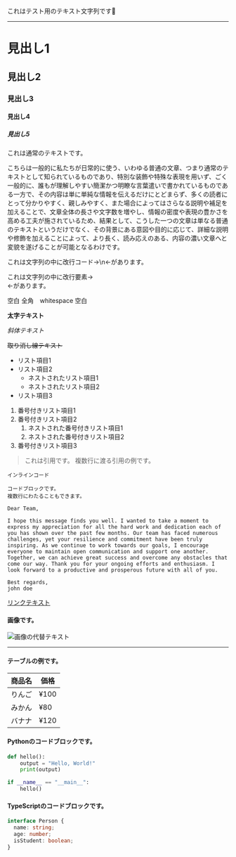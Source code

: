 これはテスト用のテキスト文字列です🤖

---

# 見出し1
## 見出し2
### 見出し3
#### 見出し4
##### 見出し5

これは通常のテキストです。

こちらは一般的に私たちが日常的に使う、いわゆる普通の文章、つまり通常のテキストとして知られているものであり、特別な装飾や特殊な表現を用いず、ごく一般的に、誰もが理解しやすい簡潔かつ明瞭な言葉遣いで書かれているものである一方で、その内容は単に単純な情報を伝えるだけにとどまらず、多くの読者にとって分かりやすく、親しみやすく、また場合によってはさらなる説明や補足を加えることで、文章全体の長さや文字数を増やし、情報の密度や表現の豊かさを高める工夫が施されているため、結果として、こうした一つの文章は単なる普通のテキストというだけでなく、その背景にある意図や目的に応じて、詳細な説明や修飾を加えることによって、より長く、読み応えのある、内容の濃い文章へと変貌を遂げることが可能となるわけです。

これは文字列の中に改行コード→\n←があります。

これは文字列の中に改行要素→<br/>←があります。

空白 全角　whitespace&nbsp;空白

**太字テキスト**

*斜体テキスト*

~~取り消し線テキスト~~

- リスト項目1
- リスト項目2
    - ネストされたリスト項目1
    - ネストされたリスト項目2
- リスト項目3

1. 番号付きリスト項目1
2. 番号付きリスト項目2
    1. ネストされた番号付きリスト項目1
    2. ネストされた番号付きリスト項目2
3. 番号付きリスト項目3

> これは引用です。
> 複数行に渡る引用の例です。

`インラインコード`

```
コードブロックです。
複数行にわたることもできます。
```

```
Dear Team,

I hope this message finds you well. I wanted to take a moment to express my appreciation for all the hard work and dedication each of you has shown over the past few months. Our team has faced numerous challenges, yet your resilience and commitment have been truly inspiring. As we continue to work towards our goals, I encourage everyone to maintain open communication and support one another. Together, we can achieve great success and overcome any obstacles that come our way. Thank you for your ongoing efforts and enthusiasm. I look forward to a productive and prosperous future with all of you.

Best regards,
john doe
```

[リンクテキスト](https://example.com)

#### 画像です。

![画像の代替テキスト](https://picsum.photos/200)

---

#### テーブルの例です。

| 商品名  | 価格    |
|---------|---------|
| りんご  | ¥100    |
| みかん  | ¥80     |
| バナナ  | ¥120    |

#### Pythonのコードブロックです。

```python
def hello():
    output = "Hello, World!"
    print(output)

if __name__ == "__main__":
    hello()
```

#### TypeScriptのコードブロックです。

```ts
interface Person {
  name: string;
  age: number;
  isStudent: boolean;
}
```
